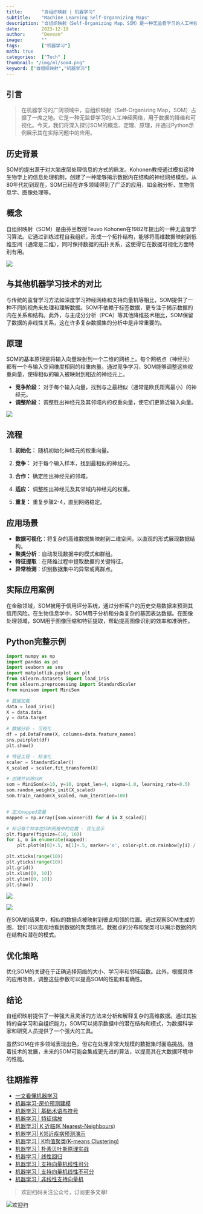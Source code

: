 ```yaml
---
title:       "自组织映射 | 机器学习"
subtitle:    "Machine Learning Self-Organnizing Maps"
description: "自组织映射（Self-Organizing Map，SOM）是一种无监督学习的人工神经网络，用于数据的降维和可视化。本文从概念、定理、原理，并通过Python示例展示其在实际问题中的应用"
date:        2023-12-19
author:      "Devean"
image:       ""
tags:        ["机器学习"]
math: true
categories:  ["Tech" ]
thumbnail: "/img/ml/som4.png"
keyword: ["自组织映射","机器学习"]
---
```




## 引言
> 在机器学习的广阔领域中，自组织映射（Self-Organizing Map，SOM）占据了一席之地。它是一种无监督学习的人工神经网络，用于数据的降维和可视化。今天，我们将深入探讨SOM的概念、定理、原理，并通过Python示例展示其在实际问题中的应用。

## 历史背景
SOM的提出源于对大脑皮层处理信息的方式的启发。Kohonen教授通过模拟这种生物学上的信息处理机制，创建了一种能够揭示数据内在结构的神经网络模型。从80年代初到现在，SOM已经在许多领域得到了广泛的应用，如金融分析、生物信息学、图像处理等。


## 概念
自组织映射（SOM）是由芬兰教授Teuvo Kohonen在1982年提出的一种无监督学习算法。它通过训练过程自我组织，形成一个拓扑结构，能够将高维数据映射到低维空间（通常是二维），同时保持数据的拓扑关系，这使得它在数据可视化方面特别有用。

![](/img/ml/som4.png)

## 与其他机器学习技术的对比
与传统的监督学习方法如深度学习神经网络和支持向量机等相比，SOM提供了一种不同的视角来处理和理解数据。SOM不依赖于标签数据，更专注于揭示数据的内在关系和结构。此外，与主成分分析（PCA）等其他降维技术相比，SOM保留了数据的非线性关系，这在许多复杂数据集的分析中是非常重要的。



## 原理
SOM的基本原理是将输入向量映射到一个二维的网格上。每个网格点（神经元）都有一个与输入空间维度相同的权重向量。通过竞争学习，SOM能够调整这些权重向量，使得相似的输入被映射到相近的神经元上。

+ **竞争阶段：** 对于每个输入向量，找到与之最相似（通常是欧氏距离最小）的神经元。
+ **调整阶段：** 调整胜出神经元及其邻域内的权重向量，使它们更靠近输入向量。

![](/img/ml/som5.png)


## 流程
1. **初始化：** 随机初始化神经元的权重向量。
2. **竞争：** 对于每个输入样本，找到最相似的神经元。

3. **合作：** 确定胜出神经元的邻域。
4. **适应：** 调整胜出神经元及其邻域内神经元的权重。
5. **重复：** 重复步骤2-4，直到网络稳定。

## 应用场景
- **数据可视化**：将复杂的高维数据集映射到二维空间，以直观的形式展现数据结构。
- **聚类分析**：自动发现数据中的模式和群组。
- **特征提取**：在降维过程中提取数据的关键特征。
- **异常检测**：识别数据集中的异常或离群点。

## 实际应用案例
在金融领域，SOM被用于信用评分系统，通过分析客户的历史交易数据来预测其信用风险。在生物信息学中，SOM用于分析和分类复杂的基因表达数据。在图像处理领域，SOM用于图像压缩和特征提取，帮助提高图像识别的效率和准确性。



## Python完整示例
```python
import numpy as np
import pandas as pd
import seaborn as sns
import matplotlib.pyplot as plt
from sklearn.datasets import load_iris
from sklearn.preprocessing import StandardScaler
from minisom import MiniSom

# 数据加载
data = load_iris()
X = data.data
y = data.target

# 数据分析 - 可视化
df = pd.DataFrame(X, columns=data.feature_names)
sns.pairplot(df)
plt.show()

# 特征工程 - 标准化
scaler = StandardScaler()
X_scaled = scaler.fit_transform(X)

# 创建并训练SOM
som = MiniSom(x=10, y=10, input_len=4, sigma=1.0, learning_rate=0.5)
som.random_weights_init(X_scaled)
som.train_random(X_scaled, num_iteration=100)


# 定义mapped变量
mapped = np.array([som.winner(d) for d in X_scaled])

# 标记每个样本在SOM网格中的位置 - 优化显示
plt.figure(figsize=(10, 10))
for i, m in enumerate(mapped):
    plt.plot(m[0]+.5, m[1]+.5, marker='o', color=plt.cm.rainbow(y[i] / 3.), markersize=12, alpha=0.5)

plt.xticks(range(10))
plt.yticks(range(10))
plt.grid()
plt.xlim([0, 10])
plt.ylim([0, 10])
plt.show()


```
![](/img/ml/som1.png)

![](/img/ml/som3.png)

在SOM的结果中，相似的数据点被映射到彼此相邻的位置。通过观察SOM生成的图，我们可以直观地看到数据的聚类情况。数据点的分布和聚类可以揭示数据的内在结构和潜在的模式。

## 优化策略
优化SOM的关键在于正确选择网络的大小、学习率和邻域函数。此外，根据具体的应用场景，调整这些参数可以提高SOM的性能和准确性。

## 结论
自组织映射提供了一种强大且灵活的方法来分析和解释复杂的高维数据。通过其独特的自学习和自组织能力，SOM可以揭示数据中的潜在结构和模式，为数据科学家和研究人员提供了一个强大的工具。

虽然SOM在许多领域表现出色，但它在处理非常大规模的数据集时面临挑战。随着技术的发展，未来的SOM可能会集成更先进的算法，以提高其在大数据环境中的性能。



## 往期推荐

- [一文看懂机器学习](https://mp.weixin.qq.com/s?__biz=MzU0ODMzMzk0Ng==&mid=2247484391&idx=1&sn=716e299395f39c6ee2af72227f34b255&chksm=fb41f3f2cc367ae4f2f89dd7ed47de8378c35abc5904241b7d247e87cd707668b1bb09129a7b#rd)
- [机器学习-房价预测建模](https://mp.weixin.qq.com/s?__biz=MzU0ODMzMzk0Ng==&mid=2247484401&idx=1&sn=0b67c4ad3e7608009ae920571f2fd308&chksm=fb41f3e4cc367af2f41d9b17f6f2a8310d5cb299bfa355618907f4e0202522d9e2b3e19d5c91#rd)
- [机器学习 | 基础术语与符号](https://mp.weixin.qq.com/s?__biz=MzU0ODMzMzk0Ng==&mid=2247484401&idx=1&sn=0b67c4ad3e7608009ae920571f2fd308&chksm=fb41f3e4cc367af2f41d9b17f6f2a8310d5cb299bfa355618907f4e0202522d9e2b3e19d5c91#rd)
- [机器学习 | 特征缩放](https://mp.weixin.qq.com/s?__biz=MzU0ODMzMzk0Ng==&mid=2247484510&idx=1&sn=bb7cf6117c620aae01064f1051730c29&chksm=fb41f44bcc367d5d223dd7a8d445e92d97e2e993a49d122e019f80a1555b0b651567f5056060#rd)
- [机器学习| K 近临(K Nearest-Neighbours)](https://mp.weixin.qq.com/s?__biz=MzU0ODMzMzk0Ng==&mid=2247484572&idx=1&sn=e8fed49378732bd5c40f6130dd42ec7c&chksm=fb41f489cc367d9fa1483192ace36bad08a49c546a1b8e19c2350e14e6d2693cf39fd27dabf5#rd)
- [机器学习| K邻近疾病预测演示](https://mp.weixin.qq.com/s?__biz=MzU0ODMzMzk0Ng==&mid=2247484576&idx=1&sn=272c2f834eb92197d382ca7164a097a1&chksm=fb41f4b5cc367da36d40622bbc097cb19e9cccad76062c33c49d494205ce2473720318e6a914#rd)
- [机器学习 | K均值聚类(K-means Clustering)](https://mp.weixin.qq.com/s?__biz=MzU0ODMzMzk0Ng==&mid=2247484610&idx=1&sn=e5ddd983cd1f32b52524a8ae846c36f1&chksm=fb41f4d7cc367dc10d15fecadaa82ef74b5ab5c71704fb869fd1c62ad0da6e17cb037a31ca66#rd)
- [机器学习 | 朴素贝叶斯原理实战](https://mp.weixin.qq.com/s?__biz=MzU0ODMzMzk0Ng==&mid=2247484764&idx=1&sn=08ec391ef9a85c25d8205a3574b4a636&chksm=fb41f549cc367c5f1fb90a3f9735831576334566afd7d409f063cd329e8af81a79a797f9104f#rd)
- [机器学习 | 线性回归](https://mp.weixin.qq.com/s?__biz=MzU0ODMzMzk0Ng==&mid=2247484791&idx=1&sn=5fb140a07fe30805d785303d55307b14&chksm=fb41f562cc367c74b5ae84e05093062b79a8827a505de7b858f2c76414a29ea9d94e08aaaaa5#rd)
- [机器学习 | 支持向量机线性可分](https://mp.weixin.qq.com/s?__biz=MzU0ODMzMzk0Ng==&mid=2247484831&idx=1&sn=e052655aa3d5e383192c7ad1d03d170c&chksm=fb41f58acc367c9c16b8879137ff4dcd9a3bbf3610d6ebdba62d699fd6ac1f18a2b0eb9b93e0#rd)
- [机器学习 | 支持向量机线性不可分](https://mp.weixin.qq.com/s?__biz=MzU0ODMzMzk0Ng==&mid=2247484900&idx=1&sn=8496c2006de92416343bb1b061b095b1&chksm=fb41f5f1cc367ce72e519130e8a332c076cde5f74f8b0494987af5ce2881a4f016e78663896b#rd)
- [机器学习 | 非线性支持向量机](https://mp.weixin.qq.com/s?__biz=MzU0ODMzMzk0Ng==&mid=2247484927&idx=1&sn=7d62334723856af745d696e210b83a97&chksm=fb41f5eacc367cfc879ea394bb4e564081290ec756216593b98a4d10c71e7da911d6a92b4876#rd)

> 欢迎扫码关注公众号，订阅更多文章!

![欢迎扫](/img/public-plantform-qr.png)
